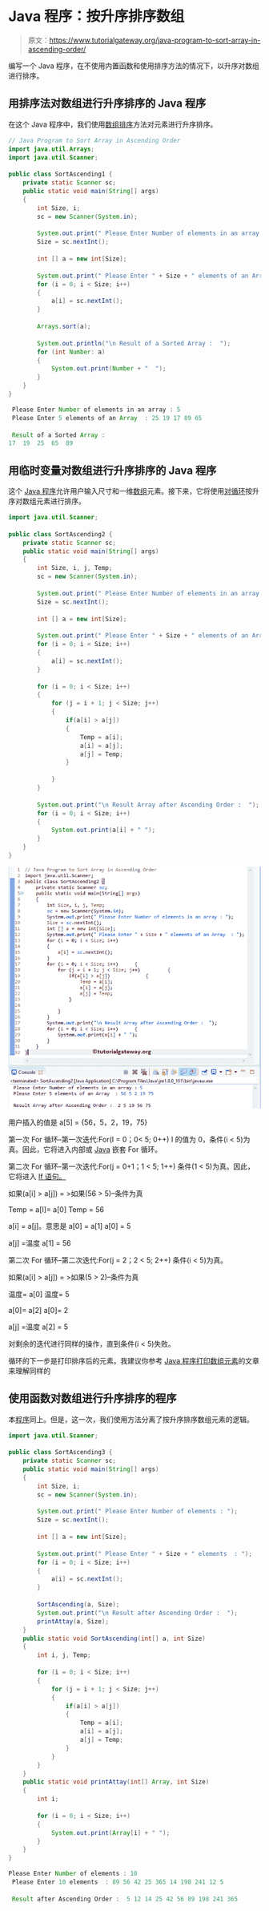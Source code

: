 # Java 程序：按升序排序数组

> 原文：<https://www.tutorialgateway.org/java-program-to-sort-array-in-ascending-order/>

编写一个 Java 程序，在不使用内置函数和使用排序方法的情况下，以升序对数组进行排序。

## 用排序法对数组进行升序排序的 Java 程序

在这个 Java 程序中，我们使用[数组排序](https://www.tutorialgateway.org/java-array-sort/)方法对元素进行升序排序。

```java
// Java Program to Sort Array in Ascending Order
import java.util.Arrays;
import java.util.Scanner;

public class SortAscending1 {
	private static Scanner sc;
	public static void main(String[] args) 
	{
		int Size, i;
		sc = new Scanner(System.in);

		System.out.print(" Please Enter Number of elements in an array : ");
		Size = sc.nextInt();	

		int [] a = new int[Size];

		System.out.print(" Please Enter " + Size + " elements of an Array  : ");
		for (i = 0; i < Size; i++)
		{
			a[i] = sc.nextInt();
		}

		Arrays.sort(a);

		System.out.println("\n Result of a Sorted Array :  ");
		for (int Number: a)
		{
			System.out.print(Number + "  ");
		}
	}
}
```

```java
 Please Enter Number of elements in an array : 5
 Please Enter 5 elements of an Array  : 25 19 17 89 65

 Result of a Sorted Array :  
17  19  25  65  89 
```

## 用临时变量对数组进行升序排序的 Java 程序

这个 [Java 程序](https://www.tutorialgateway.org/learn-java-programs/)允许用户输入尺寸和一维[数组](https://www.tutorialgateway.org/java-array/)元素。接下来，它将使用[对循环](https://www.tutorialgateway.org/java-for-loop/)按升序对数组元素进行排序。

```java
import java.util.Scanner;

public class SortAscending2 {
	private static Scanner sc;
	public static void main(String[] args) 
	{
		int Size, i, j, Temp;
		sc = new Scanner(System.in);

		System.out.print(" Please Enter Number of elements in an array : ");
		Size = sc.nextInt();	

		int [] a = new int[Size];

		System.out.print(" Please Enter " + Size + " elements of an Array  : ");
		for (i = 0; i < Size; i++)
		{
			a[i] = sc.nextInt();
		}

		for (i = 0; i < Size; i++)
		{
			for (j = i + 1; j < Size; j++)
			{
				if(a[i] > a[j])
				{
					Temp = a[i];
					a[i] = a[j];
					a[j] = Temp;
				}

			}
		}

		System.out.print("\n Result Array after Ascending Order :  ");
		for (i = 0; i < Size; i++)
		{
			System.out.print(a[i] + " ");
		}
	}
}
```

![Java Program to Sort Array in Ascending Order 2](img/8f7428335398b2a1c53c6819925a8fae.png)

用户插入的值是 a[5] = {56，5，2，19，75}

第一次 For 循环–第一次迭代:For(I = 0；0< 5; 0++)
I 的值为 0，条件(i < 5)为真。因此，它将进入内部或 [Java](https://www.tutorialgateway.org/java-tutorial/) 嵌套 For 循环。

第二次 For 循环–第一次迭代:For(j = 0+1；1 < 5; 1++)
条件(1 < 5)为真。因此，它将进入 [If 语句。](https://www.tutorialgateway.org/java-if-statement/)

如果(a[i] > a[j]) = >如果(56 > 5)–条件为真

Temp = a[I]= a[0]
Temp = 56

a[i] = a[j]。意思是 a[0] = a[1]
a[0] = 5

a[j] =温度
a[1] = 56

第二次 For 循环–第二次迭代:For(j = 2；2 < 5; 2++)
条件(i < 5)为真。

如果(a[i] > a[j]) = >如果(5 > 2)–条件为真

温度= a[0]
温度= 5

a[0]= a[2]
a[0]= 2

a[j] =温度
a[2] = 5

对剩余的迭代进行同样的操作，直到条件(i < 5)失败。

循环的下一步是打印排序后的元素。我建议你参考 [Java 程序打印数组元素](https://www.tutorialgateway.org/java-program-to-print-array-elements/)的文章来理解同样的

## 使用函数对数组进行升序排序的程序

本[程序](https://www.tutorialgateway.org/learn-java-programs/)同上。但是，这一次，我们使用方法分离了按升序排序数组元素的逻辑。

```java
import java.util.Scanner;

public class SortAscending3 {
	private static Scanner sc;
	public static void main(String[] args) 
	{
		int Size, i;
		sc = new Scanner(System.in);

		System.out.print(" Please Enter Number of elements : ");
		Size = sc.nextInt();	

		int [] a = new int[Size];

		System.out.print(" Please Enter " + Size + " elements  : ");
		for (i = 0; i < Size; i++)
		{
			a[i] = sc.nextInt();
		}

		SortAscending(a, Size);
		System.out.print("\n Result after Ascending Order :  ");
		printAttay(a, Size);
	}
	public static void SortAscending(int[] a, int Size)
	{
		int i, j, Temp;

		for (i = 0; i < Size; i++)
		{
			for (j = i + 1; j < Size; j++)
			{
				if(a[i] > a[j])
				{
					Temp = a[i];
					a[i] = a[j];
					a[j] = Temp;
				}			
			}
		}	
	}
	public static void printAttay(int[] Array, int Size)
	{
		int i;

		for (i = 0; i < Size; i++)
		{
			System.out.print(Array[i] + " ");
		}
	}
}
```

```java
Please Enter Number of elements : 10
 Please Enter 10 elements  : 89 56 42 25 365 14 198 241 12 5

 Result after Ascending Order :  5 12 14 25 42 56 89 198 241 365 
```